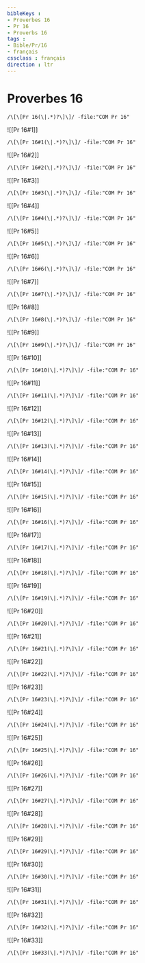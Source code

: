```yaml
---
bibleKeys : 
- Proverbes 16
- Pr 16
- Proverbs 16
tags : 
- Bible/Pr/16
- français
cssclass : français
direction : ltr
---
```


# Proverbes 16

```query
/\[\[Pr 16(\|.*)?\]\]/ -file:"COM Pr 16"
```



![[Pr 16#1]]

```query
/\[\[Pr 16#1(\|.*)?\]\]/ -file:"COM Pr 16"
```

![[Pr 16#2]]

```query
/\[\[Pr 16#2(\|.*)?\]\]/ -file:"COM Pr 16"
```

![[Pr 16#3]]

```query
/\[\[Pr 16#3(\|.*)?\]\]/ -file:"COM Pr 16"
```

![[Pr 16#4]]

```query
/\[\[Pr 16#4(\|.*)?\]\]/ -file:"COM Pr 16"
```

![[Pr 16#5]]

```query
/\[\[Pr 16#5(\|.*)?\]\]/ -file:"COM Pr 16"
```

![[Pr 16#6]]

```query
/\[\[Pr 16#6(\|.*)?\]\]/ -file:"COM Pr 16"
```

![[Pr 16#7]]

```query
/\[\[Pr 16#7(\|.*)?\]\]/ -file:"COM Pr 16"
```

![[Pr 16#8]]

```query
/\[\[Pr 16#8(\|.*)?\]\]/ -file:"COM Pr 16"
```

![[Pr 16#9]]

```query
/\[\[Pr 16#9(\|.*)?\]\]/ -file:"COM Pr 16"
```

![[Pr 16#10]]

```query
/\[\[Pr 16#10(\|.*)?\]\]/ -file:"COM Pr 16"
```

![[Pr 16#11]]

```query
/\[\[Pr 16#11(\|.*)?\]\]/ -file:"COM Pr 16"
```

![[Pr 16#12]]

```query
/\[\[Pr 16#12(\|.*)?\]\]/ -file:"COM Pr 16"
```

![[Pr 16#13]]

```query
/\[\[Pr 16#13(\|.*)?\]\]/ -file:"COM Pr 16"
```

![[Pr 16#14]]

```query
/\[\[Pr 16#14(\|.*)?\]\]/ -file:"COM Pr 16"
```

![[Pr 16#15]]

```query
/\[\[Pr 16#15(\|.*)?\]\]/ -file:"COM Pr 16"
```

![[Pr 16#16]]

```query
/\[\[Pr 16#16(\|.*)?\]\]/ -file:"COM Pr 16"
```

![[Pr 16#17]]

```query
/\[\[Pr 16#17(\|.*)?\]\]/ -file:"COM Pr 16"
```

![[Pr 16#18]]

```query
/\[\[Pr 16#18(\|.*)?\]\]/ -file:"COM Pr 16"
```

![[Pr 16#19]]

```query
/\[\[Pr 16#19(\|.*)?\]\]/ -file:"COM Pr 16"
```

![[Pr 16#20]]

```query
/\[\[Pr 16#20(\|.*)?\]\]/ -file:"COM Pr 16"
```

![[Pr 16#21]]

```query
/\[\[Pr 16#21(\|.*)?\]\]/ -file:"COM Pr 16"
```

![[Pr 16#22]]

```query
/\[\[Pr 16#22(\|.*)?\]\]/ -file:"COM Pr 16"
```

![[Pr 16#23]]

```query
/\[\[Pr 16#23(\|.*)?\]\]/ -file:"COM Pr 16"
```

![[Pr 16#24]]

```query
/\[\[Pr 16#24(\|.*)?\]\]/ -file:"COM Pr 16"
```

![[Pr 16#25]]

```query
/\[\[Pr 16#25(\|.*)?\]\]/ -file:"COM Pr 16"
```

![[Pr 16#26]]

```query
/\[\[Pr 16#26(\|.*)?\]\]/ -file:"COM Pr 16"
```

![[Pr 16#27]]

```query
/\[\[Pr 16#27(\|.*)?\]\]/ -file:"COM Pr 16"
```

![[Pr 16#28]]

```query
/\[\[Pr 16#28(\|.*)?\]\]/ -file:"COM Pr 16"
```

![[Pr 16#29]]

```query
/\[\[Pr 16#29(\|.*)?\]\]/ -file:"COM Pr 16"
```

![[Pr 16#30]]

```query
/\[\[Pr 16#30(\|.*)?\]\]/ -file:"COM Pr 16"
```

![[Pr 16#31]]

```query
/\[\[Pr 16#31(\|.*)?\]\]/ -file:"COM Pr 16"
```

![[Pr 16#32]]

```query
/\[\[Pr 16#32(\|.*)?\]\]/ -file:"COM Pr 16"
```

![[Pr 16#33]]

```query
/\[\[Pr 16#33(\|.*)?\]\]/ -file:"COM Pr 16"
```

